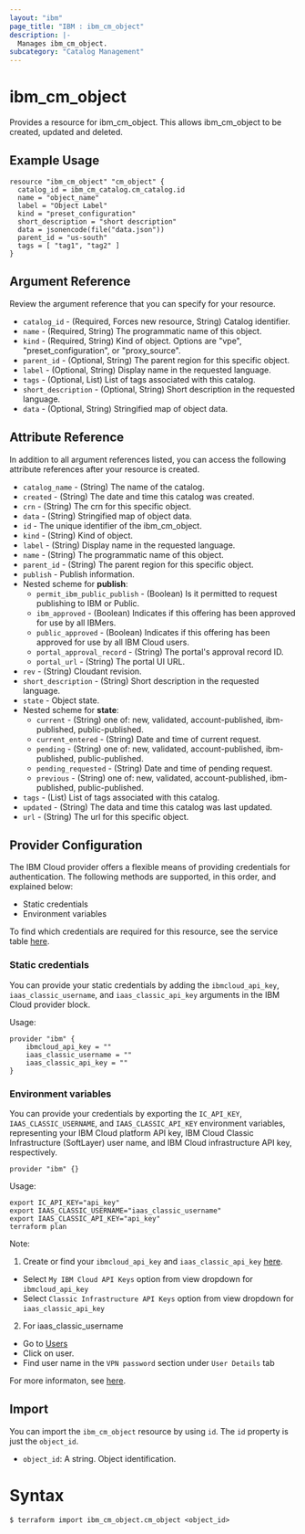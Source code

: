 ```yaml
---
layout: "ibm"
page_title: "IBM : ibm_cm_object"
description: |-
  Manages ibm_cm_object.
subcategory: "Catalog Management"
---
```


# ibm_cm_object

Provides a resource for ibm_cm_object. This allows ibm_cm_object to be created, updated and deleted.

## Example Usage

```hcl
resource "ibm_cm_object" "cm_object" {
  catalog_id = ibm_cm_catalog.cm_catalog.id
  name = "object_name"
  label = "Object Label"
  kind = "preset_configuration"
  short_description = "short description"
  data = jsonencode(file("data.json"))
  parent_id = "us-south"
  tags = [ "tag1", "tag2" ]
}
```

## Argument Reference

Review the argument reference that you can specify for your resource.

* `catalog_id` - (Required, Forces new resource, String) Catalog identifier.
* `name` - (Required, String) The programmatic name of this object.
* `kind` - (Required, String) Kind of object. Options are "vpe", "preset_configuration", or "proxy_source".
* `parent_id` - (Optional, String) The parent region for this specific object.
* `label` - (Optional, String) Display name in the requested language.
* `tags` - (Optional, List) List of tags associated with this catalog.
* `short_description` - (Optional, String) Short description in the requested language.
* `data` - (Optional, String) Stringified map of object data.

## Attribute Reference

In addition to all argument references listed, you can access the following attribute references after your resource is created.

* `catalog_name` - (String) The name of the catalog.
* `created` - (String) The date and time this catalog was created.
* `crn` - (String) The crn for this specific object.
* `data` - (String) Stringified map of object data.
* `id` - The unique identifier of the ibm_cm_object.
* `kind` - (String) Kind of object.
* `label` - (String) Display name in the requested language.
* `name` - (String) The programmatic name of this object.
* `parent_id` - (String) The parent region for this specific object.
* `publish` - Publish information.
* Nested scheme for **publish**:
	* `permit_ibm_public_publish` - (Boolean) Is it permitted to request publishing to IBM or Public.
	* `ibm_approved` - (Boolean) Indicates if this offering has been approved for use by all IBMers.
	* `public_approved` - (Boolean) Indicates if this offering has been approved for use by all IBM Cloud users.
	* `portal_approval_record` - (String) The portal's approval record ID.
	* `portal_url` - (String) The portal UI URL.
* `rev` - (String) Cloudant revision.
* `short_description` - (String) Short description in the requested language.
* `state` - Object state.
* Nested scheme for **state**:
	* `current` - (String) one of: new, validated, account-published, ibm-published, public-published.
	* `current_entered` - (String) Date and time of current request.
	* `pending` - (String) one of: new, validated, account-published, ibm-published, public-published.
	* `pending_requested` - (String) Date and time of pending request.
	* `previous` - (String) one of: new, validated, account-published, ibm-published, public-published.
* `tags` - (List) List of tags associated with this catalog.
* `updated` - (String) The data and time this catalog was last updated.
* `url` - (String) The url for this specific object.

## Provider Configuration

The IBM Cloud provider offers a flexible means of providing credentials for authentication. The following methods are supported, in this order, and explained below:

- Static credentials
- Environment variables

To find which credentials are required for this resource, see the service table [here](https://cloud.ibm.com/docs/ibm-cloud-provider-for-terraform?topic=ibm-cloud-provider-for-terraform-provider-reference#required-parameters).

### Static credentials

You can provide your static credentials by adding the `ibmcloud_api_key`, `iaas_classic_username`, and `iaas_classic_api_key` arguments in the IBM Cloud provider block.

Usage:
```
provider "ibm" {
    ibmcloud_api_key = ""
    iaas_classic_username = ""
    iaas_classic_api_key = ""
}
```

### Environment variables

You can provide your credentials by exporting the `IC_API_KEY`, `IAAS_CLASSIC_USERNAME`, and `IAAS_CLASSIC_API_KEY` environment variables, representing your IBM Cloud platform API key, IBM Cloud Classic Infrastructure (SoftLayer) user name, and IBM Cloud infrastructure API key, respectively.

```
provider "ibm" {}
```

Usage:
```
export IC_API_KEY="api_key"
export IAAS_CLASSIC_USERNAME="iaas_classic_username"
export IAAS_CLASSIC_API_KEY="api_key"
terraform plan
```

Note:

1. Create or find your `ibmcloud_api_key` and `iaas_classic_api_key` [here](https://cloud.ibm.com/iam/apikeys).
  - Select `My IBM Cloud API Keys` option from view dropdown for `ibmcloud_api_key`
  - Select `Classic Infrastructure API Keys` option from view dropdown for `iaas_classic_api_key`
2. For iaas_classic_username
  - Go to [Users](https://cloud.ibm.com/iam/users)
  - Click on user.
  - Find user name in the `VPN password` section under `User Details` tab

For more informaton, see [here](https://registry.terraform.io/providers/IBM-Cloud/ibm/latest/docs#authentication).

## Import

You can import the `ibm_cm_object` resource by using `id`.
The `id` property is just the `object_id`.

* `object_id`: A string. Object identification.

# Syntax
```
$ terraform import ibm_cm_object.cm_object <object_id>
```
